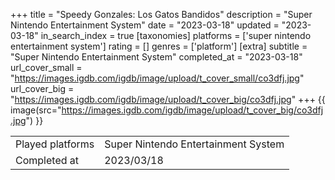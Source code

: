 +++
title = "Speedy Gonzales: Los Gatos Bandidos"
description = "Super Nintendo Entertainment System"
date = "2023-03-18"
updated = "2023-03-18"
in_search_index = true
[taxonomies]
platforms = ['super nintendo entertainment system']
rating = []
genres = ['platform']
[extra]
subtitle = "Super Nintendo Entertainment System"
completed_at = "2023-03-18"
url_cover_small = "https://images.igdb.com/igdb/image/upload/t_cover_small/co3dfj.jpg"
url_cover_big = "https://images.igdb.com/igdb/image/upload/t_cover_big/co3dfj.jpg"
+++
{{ image(src="https://images.igdb.com/igdb/image/upload/t_cover_big/co3dfj.jpg") }}

|              |            |
| ------------ | ---------- |
| Played platforms    | Super Nintendo Entertainment System |
| Completed at | 2023/03/18 |


